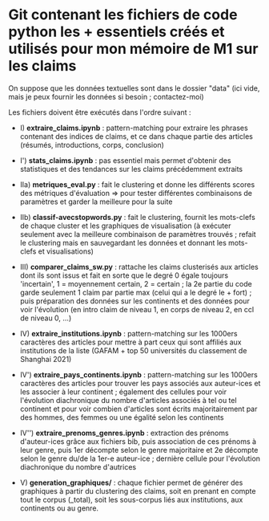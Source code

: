# Git contenant les fichiers de code python les + essentiels créés et utilisés pour mon mémoire de M1 sur les claims

On suppose que les données textuelles sont dans le dossier "data" (ici vide, mais je peux fournir les données si besoin ; contactez-moi)

Les fichiers doivent être exécutés dans l'ordre suivant :

* I) **extraire_claims.ipynb** : pattern-matching pour extraire les phrases contenant des indices de claims, et ce dans chaque partie des articles (résumés, introductions, corps, conclusion)

* I') **stats_claims.ipynb** : pas essentiel mais permet d'obtenir des statistiques et des tendances sur les claims précédemment extraits

* IIa) **metriques_eval.py** : fait le clustering et donne les différents scores des métriques d'évaluation => pour tester différentes combinaisons de paramètres et garder la meilleure pour la suite

* IIb) **classif-avecstopwords.py** : fait le clustering, fournit les mots-clefs de chaque cluster et les graphiques de visualisation (à exécuter seulement avec la meilleure combinaison de paramètres trouvés ; refait le clustering mais en sauvegardant les données et donnant les mots-clefs et visualisations)

* III) **comparer_claims_sw.py** : rattache les claims clusterisés aux articles dont ils sont issus et fait en sorte que le degré 0 égale toujours 'incertain', 1 = moyennement certain, 2 = certain ; la 2e partie du code garde seulement 1 claim par partie max (celui qui a le degré le + fort) ; puis préparation des données sur les continents et des données pour voir l'évolution (en intro claim de niveau 1, en corps de niveau 2, en ccl de niveau 0, ...)

* IV) **extraire_institutions.ipynb** : pattern-matching sur les 1000ers caractères des articles pour mettre à part ceux qui sont affiliés aux institutions de la liste (GAFAM + top 50 universités du classement de Shanghai 2021)

* IV') **extraire_pays_continents.ipynb** : pattern-matching sur les 1000ers caractères des articles pour trouver les pays associés aux auteur-ices et les associer à leur continent ; également des cellules pour voir l'évolution diachronique du nombre d'articles associés à tel ou tel continent et pour voir combien d'articles sont écrits majoritairement par des hommes, des femmes ou une égalité selon les continents

* IV'') **extraire_prenoms_genres.ipynb** : extraction des prénoms d'auteur-ices grâce aux fichiers bib, puis association de ces prénoms à leur genre, puis 1er décompte selon le genre majoritaire et 2e décompte selon le genre du/de la 1er-e auteur-ice ; dernière cellule pour l'évolution diachronique du nombre d'autrices

* V) **generation_graphiques/** : chaque fichier permet de générer des graphiques à partir du clustering des claims, soit en prenant en compte tout le corpus (_total), soit les sous-corpus liés aux institutions, aux continents ou au genre.
